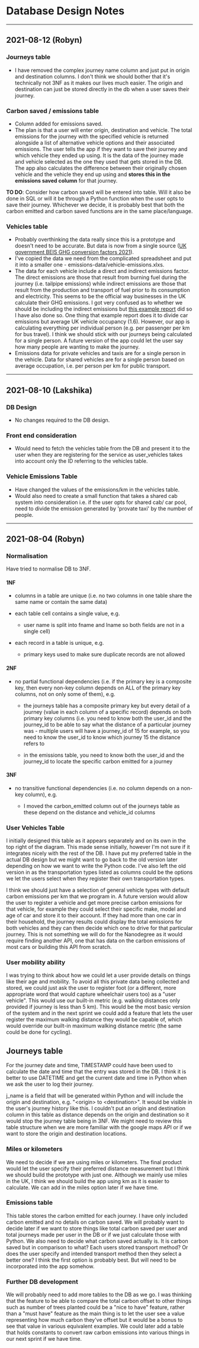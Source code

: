 # Database Design Notes

-------------------------------------------------------------------------------
## 2021-08-12 (Robyn)


### Journeys table
- I have removed the complex journey name column and just put in origin and 
  destination columns. I don't think we should bother that it's technically not 
  3NF as it makes our lives much easier. The origin and destination can just be
  stored directly in the db when a user saves their journey.


### Carbon saved / emissions table
- Column added for emissions saved.
- The plan is that a user will enter origin, destination and vehicle. The total 
  emissions for the journey with the specified vehicle is returned alongside a 
  list of alternative vehicle options and their associated emissions. The user 
  tells the app if they want to save their journey and which vehicle they ended 
  up using. It is the data of the journey made and vehicle selected as the one 
  they used that gets stored in the DB. The app also calculates the difference 
  between their originally chosen vehicle and the vehicle they end up using and 
  **stores this in the emissions saved column** for that journey.

**TO DO**: Consider how carbon saved will be entered into table. Will it also 
be done in SQL or will it be through a Python function when the user opts to 
save their journey. Whichever we decide, it is probably best that both the 
carbon emitted and carbon saved functions are in the same place/language.


### Vehicles table
- Probably overthinking the data really since this is a prototype and doesn't 
  need to be accurate. But data is now from a single source 
  ([UK government BEIS GHG conversion factors 2021](
  https://www.gov.uk/government/publications/greenhouse-gas-reporting-conversion-factors-2021)).
- I've copied the data we need from the complicated spreadsheet and put it into
  a smaller one - emissions-data/vehicle-emissions.xlxs.
- The data for each vehicle include a direct and indirect emissions factor. The 
  direct emissions are those that result from burning fuel during the journey
  (i.e. tailpipe emissions) while indirect emissions are those that result from 
  the production and transport of fuel prior to its consumption and 
  electricity. This seems to be the official way businesses in the UK calculate 
  their GHG emissions. I got very confused as to whether we should be including 
  the indirect emissions but [this example report](
  https://www.gov.uk/government/publications/transport-energy-and-environment-statistics-notes-and-definitions/journey-emissions-comparisons-methodology-and-guidance#calculating-total-emissions-from-conversion-factors-and-distance  ) did so I have also done so. One thing that example report does it to divide 
  car emissions but average UK vehicle occupancy (1.6). However, our app is 
  calculating everything per individual person (e.g. per passenger per km for 
  bus travel). I think we should stick with our journeys being calculated for a
  single person. A future version of the app could let the user say how many 
  people are wanting to make the journey.
- Emissions data for private vehicles and taxis are for a single person in the 
  vehicle. Data for shared vehicles are for a single person based on average 
  occupation, i.e. per person per km for public transport.


-------------------------------------------------------------------------------
## 2021-08-10 (Lakshika)

### DB Design
- No changes required to the DB design.


### Front end consideration
- Would need to fetch the vehicles table from the DB and present it to the user 
  when they are registering for the service as user_vehicles takes into account 
  only the ID referring to the vehicles table.


### Vehicle Emissions Table
- Have changed the values of the emissions/km in the vehicles table. 
- Would also need to create a small function that takes a shared cab system 
  into consideration i.e. if the user opts for shared cab/ car pool, need to 
  divide the emission generated by 'provate taxi' by the number of people.


-------------------------------------------------------------------------------
## 2021-08-04 (Robyn)

### Normalisation
Have tried to normalise DB to 3NF.

#### 1NF
* columns in a table are unique (i.e. no two columns in one table share the 
same name or contain the same data)  

* each table cell contains a single value, e.g.  
  * user name is split into fname and lname so both fields are not in a single 
cell)  

* each record in a table is unique, e.g.  
  * primary keys used to make sure duplicate records are not allowed  

#### 2NF
* no partial functional dependencies (i.e. if the primary key is a composite 
key, then every non-key column depends on ALL of the primary key columns, not 
on only some of them), e.g.  

  * the journeys table has a composite primary key but every detail of a 
journey (value in each column of a specific record) depends on both primary key 
columns (i.e. you need to know both the user_id and the journey_id to be able 
to say what the distance of a particular journey was - multiple users will 
have a journey_id of 15 for example, so you need to know the user_id to know 
which journey 15 the distance refers to  

  * in the emissions table, you need to know both the user_id and the 
journey_id to locate the specific carbon emitted for a journey  


#### 3NF
* no transitive functional dependencies (i.e. no column depends on a non-key 
column), e.g.  

  * I moved the carbon_emitted column out of the journeys 
table as these depend on the distance and vehicle_id columns  


### User Vehicles Table
I initially designed this table as it appears separately and on its own in the 
top right of the diagram. This made sense initially, however I'm not sure if it 
integrates nicely with the rest of the DB. I have put my preferred table in the 
actual DB design but we might want to go back to the old version later 
depending on how we want to write the Python code. I've also left the old 
version in as the transportation types listed as columns could be the options 
we let the users select when they register their own transportation types.  

I think we should just have a selection of general vehicle types with default 
carbon emissions per km that we program in. A future version would allow the 
user to register a vehicle and get more precise carbon emissions for that 
vehicle, for example they could select their specific make, model and age of 
car and store it to their account. If they had more than one car in their 
household, the journey results could display the total emissions for both 
vehicles and they can then decide which one to drive for that particular 
journey. This is not something we will do for the Nanodegree as it would 
require finding another API, one that has data on the carbon emissions of most 
cars or building this API from scratch.


### User mobility ability
I was trying to think about how we could let a user provide details on things 
like their age and mobility. To avoid all this private data being collected and 
stored, we could just ask the user to register foot (or a different, more 
appropriate word that would capture wheelchair users too) as a "user vehicle". 
This would use our built-in metric (e.g. walking distances only provided if 
journey is less than 5 km). This would be the most basic version of the system 
and in the next sprint we could add a feature that lets the user register the 
maximum walking distance they would be capable of, which would override our 
built-in maximum walking distance metric (the same could be done for cycling).


## Journeys table
For the journey date and time, TIMESTAMP could have been used to calculate the 
date and time that the entry was stored in the DB. I think it is better to use 
DATETIME and get the current date and time in Python when we ask the user to 
log their journey.  

j_name is a field that will be generated within Python and will include the 
origin and destination, e.g. "\<origin> to \<destination>". It would be visible 
in the user's journey history like this. I couldn't put an origin and 
destination column in this table as distance depends on the origin and 
destination so it would stop the journey table being in 3NF. We might need to 
review this table structure when we are more familiar with the google maps API 
or if we want to store the origin and destination locations.


### Miles or kilometers
We need to decide if we are using miles or kilometers. The final product would 
let the user specify their preferred distance measurement but I think we should 
build the prototype with just one. Although we mainly use miles in the UK, I 
think we should build the app using km as it is easier to calculate. We can 
add in the miles option later if we have time.  


### Emissions table
This table stores the carbon emitted for each journey. I have only included 
carbon emitted and no details on carbon saved. We will probably want to decide 
later if we want to store things like total carbon saved per user and total 
journeys made per user in the DB or if we just calculate those with Python. We 
also need to decide what carbon saved actually is. It is carbon saved but in 
comparison to what? Each users stored transport method? Or does the user 
specify and intended transport method then they select a better one? I think 
the first option is probably best. But will need to be incorporated into the 
app somehow.


### Further DB development
We will probably need to add more tables to the DB as we go. I was thinking 
that the feature to be able to compare the total carbon offset to other things 
such as number of trees planted could be a "nice to have" feature, rather than 
a "must have" feature as the main thing is to let the user see a value 
representing how much carbon they've offset but it would be a bonus to see that 
value in various equivalent examples. We could later add a table that holds 
constants to convert raw carbon emissions into various things in our next 
sprint if we have time.
